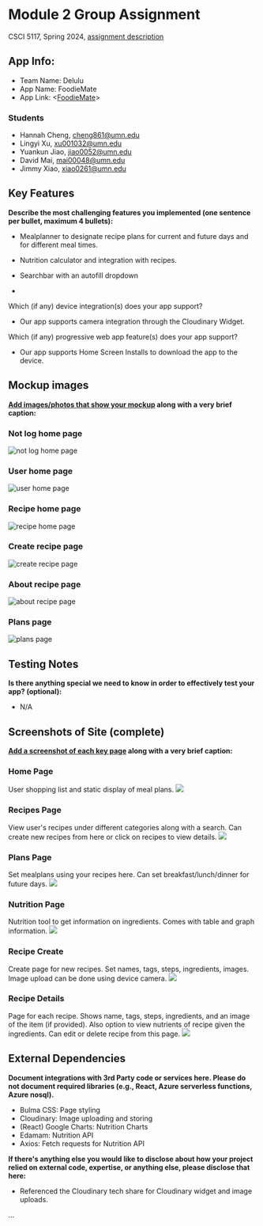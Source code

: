 # Module 2 Group Assignment

CSCI 5117, Spring 2024, [assignment description](https://canvas.umn.edu/courses/413159/pages/project-2)

## App Info:

* Team Name: Delulu
* App Name: FoodieMate
* App Link: <[FoodieMate](https://purple-coast-041010610.5.azurestaticapps.net/)>

### Students

* Hannah Cheng, cheng861@umn.edu
* Lingyi Xu, xu001032@umn.edu
* Yuankun Jiao, jiao0052@umn.edu
* David Mai, mai00048@umn.edu
* Jimmy Xiao, xiao0261@umn.edu


## Key Features

**Describe the most challenging features you implemented
(one sentence per bullet, maximum 4 bullets):**

* Mealplanner to designate recipe plans for current and future days and for different meal times.

* Nutrition calculator and integration with recipes. 

* Searchbar with an autofill dropdown

*

Which (if any) device integration(s) does your app support?

* Our app supports camera integration through the Cloudinary Widget.

Which (if any) progressive web app feature(s) does your app support?

* Our app supports Home Screen Installs to download the app to the device. 



## Mockup images

**[Add images/photos that show your mockup](https://stackoverflow.com/questions/10189356/how-to-add-screenshot-to-readmes-in-github-repository) along with a very brief caption:**

### Not log home page
<!-- ![](https://media.giphy.com/media/26ufnwz3wDUli7GU0/giphy.gif) -->
![not log home page](./mockup_images/not_log_home_page.png?raw=true)

### User home page
![user home page](./mockup_images/user_home_page.png?raw=true)

### Recipe home page
![recipe home page](./mockup_images/recipe_home_page.png?raw=true)

### Create recipe page
![create recipe page](./mockup_images/create_recipe_page.png?raw=true)

### About recipe page
![about recipe page](./mockup_images/about_recipe_page.png?raw=true)

### Plans page
![plans page](./mockup_images/plans_page.png?raw=true)

## Testing Notes

**Is there anything special we need to know in order to effectively test your app? (optional):**

* N/A



## Screenshots of Site (complete)

**[Add a screenshot of each key page](https://stackoverflow.com/questions/10189356/how-to-add-screenshot-to-readmes-in-github-repository)
along with a very brief caption:**

### Home Page
User shopping list and static display of meal plans.
![](./demo_images/foodiemate_home.png)

### Recipes Page
View user's recipes under different categories along with a search. Can create new recipes from here or click on recipes to view details.
![](./demo_images/foodiemate_recipes.png)

### Plans Page
Set mealplans using your recipes here. Can set breakfast/lunch/dinner for future days.
![](./demo_images/foodiemate_plans.png)

### Nutrition Page
Nutrition tool to get information on ingredients. Comes with table and graph information.
![](./demo_images/foodiemate_nutri.png)

### Recipe Create
Create page for new recipes. Set names, tags, steps, ingredients, images. Image upload can be done using device camera.
![](./demo_images/foodiemate_create.png)

### Recipe Details
Page for each recipe. Shows name, tags, steps, ingredients, and an image of the item (if provided). Also option to view nutrients of recipe given the ingredients. Can edit or delete recipe from this page.
![](./demo_images/foodiemate_details.png)


## External Dependencies

**Document integrations with 3rd Party code or services here.
Please do not document required libraries (e.g., React, Azure serverless functions, Azure nosql).**

* Bulma CSS: Page styling
* Cloudinary: Image uploading and storing
* (React) Google Charts: Nutrition Charts
* Edamam: Nutrition API
* Axios: Fetch requests for Nutrition API

**If there's anything else you would like to disclose about how your project
relied on external code, expertise, or anything else, please disclose that
here:**

* Referenced the Cloudinary tech share for Cloudinary widget and image uploads.

...
